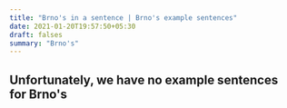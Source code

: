 ```yaml
---
title: "Brno's in a sentence | Brno's example sentences"
date: 2021-01-20T19:57:50+05:30
draft: falses
summary: "Brno's"
---
```

## Unfortunately, we have no example sentences for Brno's                 
